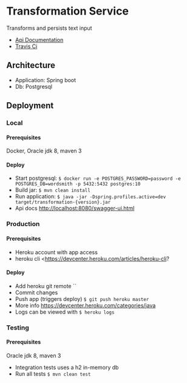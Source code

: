 # Transformation Service
Transforms and persists text input

* [Api Documentation](https://transformation-service.herokuapp.com/swagger-ui.html)
* [Travis Ci](https://travis-ci.org/johananders/transformation-service)

## Architecture

* Application: Spring boot
* Db: Postgresql

## Deployment

### Local

#### Prerequisites

Docker, Oracle jdk 8, maven 3

#### Deploy

* Start postgresql: `$ docker run -e POSTGRES_PASSWORD=password -e POSTGRES_DB=wordsmith -p 5432:5432 postgres:10` 
* Build jar: `$ mvn clean install` 
* Run application: `$ java -jar -Dspring.profiles.active=dev target/transformation-{version}.jar` 
* Api docs <http://localhost:8080/swagger-ui.html>

### Production

#### Prerequisites

* Heroku account with app access
* heroku cli <https://devcenter.heroku.com/articles/heroku-cli?

#### Deploy

* Add heroku git remote ``
* Commit changes
* Push app (triggers deploy) `$ git push heroku master`
* More info <https://devcenter.heroku.com/categories/java>
* Logs can be viewed with `$ heroku logs`

### Testing

#### Prerequisites

Oracle jdk 8, maven 3

* Integration tests uses a h2 in-memory db
* Run all tests `$ mvn clean test`
